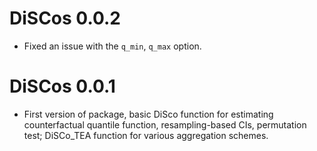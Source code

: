 # DiSCos 0.0.2

* Fixed an issue with the `q_min`, `q_max` option.

# DiSCos 0.0.1

  * First version of package, basic DiSco function for estimating counterfactual quantile function, resampling-based CIs, permutation test; DiSCo_TEA function for various aggregation schemes. 


